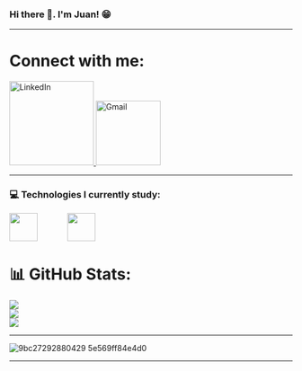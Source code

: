 ### Hi there 👋. I'm Juan! 😁

<hr>

# Connect with me:

<a href="https://www.linkedin.com/public-profile/settings?lipi=urn%3Ali%3Apage%3Ad_flagship3_profile_self_edit_contact-info%3B7rmh%2Fo5QQWWGyNDNb5y77Q%3D%3D" target="_blank">
  <img src="https://custom-icon-badges.demolab.com/badge/LinkedIn-0A66C2?logo=linkedin-white&logoColor=fff" alt="LinkedIn" style="width: 150px; height: auto;">
</a>
<a href="mailto:juansilvasousa085@gmail.com" target="_blank">
  <img src="https://img.shields.io/badge/Gmail-D14836?logo=gmail&logoColor=white" alt="Gmail" style="width: 115px; height: auto;">
</a>


<hr>

### 💻 Technologies I currently study:

<div style="display: inline_block">

<img style="display: inline_block">

<img style="display: inline_block">

<img align="left" width="50px" style="padding-right: 50px;" src="https://cdn.jsdelivr.net/gh/devicons/devicon@latest/icons/csharp/csharp-original.svg" />
  

<img align="left" width="50px" style="padding-right: 50px;" src="https://cdn.jsdelivr.net/gh/devicons/devicon@latest/icons/dotnetcore/dotnetcore-original.svg" />       

</div>

<br clear="left"/>

# 📊 GitHub Stats:
![](https://github-readme-stats.vercel.app/api?username=JuanSilva085&theme=tokyonight&hide_border=false&include_all_commits=false&count_private=false)<br/>
![](https://github-readme-streak-stats.herokuapp.com/?user=JuanSilva085&theme=tokyonight&hide_border=false)<br/>
![](https://github-readme-stats.vercel.app/api/top-langs/?username=JuanSilva085&theme=tokyonight&hide_border=false&include_all_commits=false&count_private=false&layout=compact)


<hr>

<!---Gif--->
![9bc27292880429 5e569ff84e4d0 ](https://github.com/JuanSilva085/JuanSilva085/assets/139495502/4c14abb6-e15d-406f-bdf5-ce5ff18bef03)


<hr>

